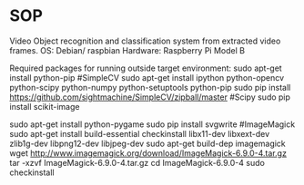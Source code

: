 # SOP
Video Object recognition and classification system from extracted video frames.
OS: Debian/ raspbian
Hardware: Raspberry Pi Model B

Required packages for running outside target environment:
sudo apt-get install python-pip
#SimpleCV
sudo apt-get install ipython python-opencv python-scipy python-numpy python-setuptools python-pip
sudo pip install https://github.com/sightmachine/SimpleCV/zipball/master
#Scipy
sudo pip install scikit-image

sudo apt-get install python-pygame
sudo pip install svgwrite
#ImageMagick
sudo apt-get install build-essential checkinstall libx11-dev libxext-dev zlib1g-dev libpng12-dev libjpeg-dev 
sudo apt-get build-dep imagemagick
wget http://www.imagemagick.org/download/ImageMagick-6.9.0-4.tar.gz
tar -xzvf ImageMagick-6.9.0-4.tar.gz
cd ImageMagick-6.9.0-4
sudo checkinstall
